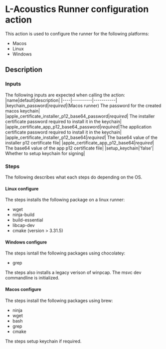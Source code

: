 # L-Acoustics Runner configuration action

This action is used to configure the runner for the following platforms:
- Macos
- Linux
- Windows


## Description
### Inputs
The following inputs are expected when calling the action:
|name|default|description|
|----|----------|-----------|
|keychain_password|_required_|(Macos runner) The password for the created macos keychain|
|apple_certificate_installer_p12_base64_password|_required_| The installer certificate password required to install it in the keychain|
|apple_certificate_app_p12_base64_password|_required_|The application certificate password required to install it in the keychain|
|apple_certificate_installer_p12_base64|_required_| The base64 value of the installer p12 certificate file|
|apple_certificate_app_p12_base64|_required_| The base64 value of the app p12 certificate file|
|setup_keychain|'false'| Whether to setup keychain for signing|
### Steps
The following describes what each steps do depending on the OS.
#### Linux configure
The steps installs the following package on a linux runner:
- wget
- ninja-build
- build-essential
- libcap-dev
- cmake (version > 3.31.5)
#### Windows configure
The steps isntall the following packages using chocolatey:
- grep

The steps also installs a legacy verison of winpcap.
The msvc dev commandline is initialized.

#### Macos configure
The steps install the following packages using brew:
- ninja
- wget
- bash
- grep
- cmake

The steps setup keychain if required.
